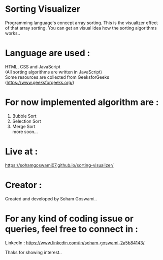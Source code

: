 # Sorting Visualizer
Programming language's concept array sorting. This is the visualizer effect of that array sorting. You can get an visual idea how the sorting algorithms works..

# Language are used :
HTML, CSS and JavaScript  
(All sorting algorithms are written in JavaScript)  
Some resources are collected from GeeksforGeeks (https://www.geeksforgeeks.org/)

# For now implemented algorithm are :
  1. Bubble Sort
  2. Selection Sort
  3. Merge Sort  
  more soon...
  
# Live at :
https://sohamgoswami07.github.io/sorting-visualizer/

# Creator :
Created and developed by Soham Goswami..

# For any kind of coding issue or queries, feel free to connect in :
LinkedIn : https://www.linkedin.com/in/soham-goswami-2a5b84143/

Thaks for showing interest..
